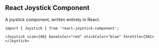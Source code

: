 ## React Joystick Component
A joystick component, written entirely in React. 

```
import { Joystick } from 'react-joystick-component';
```


```React
<Joystick size={40} baseColor="red" stickColor="blue" throttle={50}></Joystick>
```
